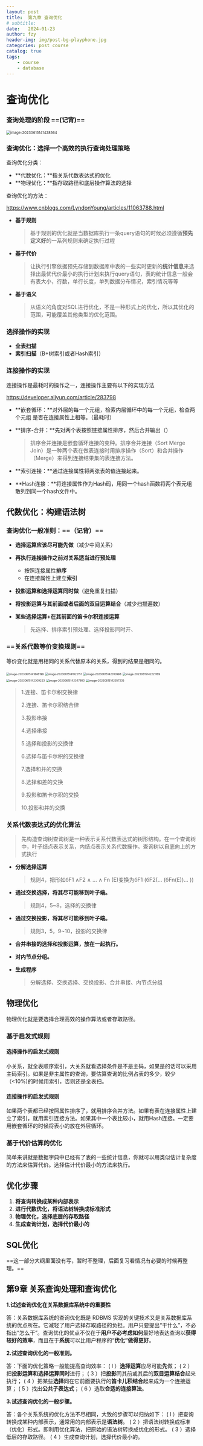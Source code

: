 ```yaml
---
layout: post
title:  第九章 查询优化
# subtitle: 
date:   2024-01-23
author: fzy
header-img: img/post-bg-playphone.jpg
categories: post course
catalog: true
tags:
    - course
    - database
---
```


# 查询优化

### 查询处理的阶段  ==(记背)==

<img src="/assets/images/database.assets/image-20230615141428564.png" alt="image-20230615141428564" style="zoom:67%;" />

### 查询优化：选择一个高效的执行查询处理策略

查询优化分类：

- **代数优化：**指关系代数表达式的优化
- **物理优化：**指存取路径和底层操作算法的选择

查询优化的方法：

https://www.cnblogs.com/LyndonYoung/articles/11063788.html

- **基于规则**

  > 基于规则的优化就是当数据库执行一条query语句的时候必须遵循**预先定义好**的一系列规则来确定执行过程

- **基于代价**

  >让执行引擎依据预先存储到数据库中表的一些实时更新的**统计信息**来选择出最优代价最小的执行计划来执行query语句，表的统计信息一般会有表大小，行数，单行长度，单列数据分布情况，索引情况等等

- **基于语义**

  >从语义的角度对SQL进行优化，不是一种形式上的优化，所以其优化的范围，可能覆盖其他类型的优化范围。

### **选择操作的**实现

- **全表扫描**
- **索引扫描**（B+树索引或者Hash索引）

### 连接操作的实现

连接操作是最耗时的操作之一，连接操作主要有以下的实现方法

https://developer.aliyun.com/article/283798

- **嵌套循环：**对外层的每一个元组，检索内层循环中的每一个元组，检查两个元组 是否在连接属性上相等。（最耗时）

- **排序-合并：**先对两个表按照链接属性排序，然后合并输出（）

  >排序合并连接是嵌套循环连接的变种。排序合并连接（Sort Merge Join）是一种两个表在做表连接时用排序操作（Sort）和合并操作（Merge）来得到连接结果集的表连接方法。

- **索引连接：**通过连接属性将两张表的值连接起来。

- **Hash连接：**将连接属性作为Hash码，用同一个hash函数将两个表元组散列到同一个hash文件中。

## 代数优化：构建语法树

### 查询优化一般准则：==（记背）==

- **选择运算应该尽可能先做**（减少中间关系）

- **再执行连接操作之前对关系适当进行预处理**
  - 按照连接属性**排序**
  - 在连接属性上建立**索引**
  
- **投影运算和选择运算同时做**（避免重复扫描）

- **将投影运算与其前面或者后面的双目运算结合**（减少扫描遍数）

- **某些选择运算+在其前面的笛卡尔积连接运算**

  > 先选择、排序索引预处理、选择投影同时开、

### ==关系代数等价变换规则==

等价变化就是用相同的关系代替原本的关系，得到的结果是相同的。

<img src="/assets/images/database.assets/image-20230615141846199.png" alt="image-20230615141846199" style="zoom:50%;" />

<img src="/assets/images/database.assets/image-20230615141922151.png" alt="image-20230615141922151" style="zoom:50%;" />

<img src="/assets/images/database.assets/image-20230615142010998.png" alt="image-20230615142010998" style="zoom:50%;" />

<img src="/assets/images/database.assets/image-20230615142221169.png" alt="image-20230615142221169" style="zoom:50%;" />

<img src="/assets/images/database.assets/image-20230615142309223.png" alt="image-20230615142309223" style="zoom:50%;" />

<img src="/assets/images/database.assets/image-20230615142347990.png" alt="image-20230615142347990" style="zoom:50%;" />

<img src="/assets/images/database.assets/image-20230615142357235.png" alt="image-20230615142357235" style="zoom: 50%;" />

> 1.连接、笛卡尔积交换律
>
> 2.连接、笛卡尔积结合律
>
> 3.投影串接
>
> 4.选择串接
>
> 5.选择和投影的交换律
>
> 6.选择与笛卡尔积的交换律
>
> 7.选择和并的交换
>
> 8.选择和差的交换
>
> 9.投影和笛卡尔积的交换
>
> 10.投影和并的交换

### 关系代数表达式的优化算法

> 先构造查询树查询树是一种表示关系代数表达式的树形结构。在一个查询树中，叶子结点表示关系，内结点表示关系代数操作。查询树以自底向上的方式执行

- **分解选择运算**

  >规则4，把形如бF1 ∧F2 ∧ … ∧ Fn (E)变换为бF1 (бF2(… (бFn(E))… )) 

- **通过交换选择，将其尽可能移到叶子端。**

  > 规则4，5~8，选择的交换律

- **通过交换投影，将其尽可能移到叶子端。**

  > 规则3，5，9~10，投影的交换律

- **合并串接的选择和投影运算，放在一起执行。**

- **对内节点分组。**

- **生成程序**

  > 分解选择、交换选择、交换投影、合并串接、内节点分组

## 物理优化

物理优化就是要选择合理高效的操作算法或者存取路径。

### 基于启发式规则

#### 选择操作的启发式规则

小关系，就全表顺序索引，大关系就看选择条件是不是主码，如果是的话可以采用主码索引。如果是非主属性的查询，要估算查询的比例占表的多少，较少（<10%)的时候用索引，否则还是全表扫。

#### 连接操作的启发式规则

如果两个表都已经按照属性排序了，就用排序合并方法。如果有表在连接属性上建立了索引，就用索引连接方法。如果其中一个表比较小，就用Hash连接。一定要用嵌套循环的时候将表小的放在外层循环。

### 基于代价估算的优化

简单来讲就是数据字典中已经有了表的一些统计信息，你就可以用类似估计复杂度的方法来估算代价。选择估计代价最小的方法来执行。

## 优化步骤

1. **将查询转换成某种内部表示**
2. **进行代数优化，将语法树转换成标准形式**
3. **物理优化，选择底层的存取路径**
4. **生成查询计划，选择代价最小的**

## SQL优化

==这一部分大纲里面没有写，暂时不整理，后面复习看情况有必要的时候再整理。==



## 第9章 关系查询处理和查询优化

**1.试述查询优化在关系数据库系统中的重要性**

答：关系数据库系统的查询优化既是 RDBMS 实现的关键技术又是关系数据库系统的优点所在。它减轻了用户选择存取路径的负担。用户只要提出“干什么”，不必指出“怎么干”。查询优化的优点不仅在于**用户不必考虑如何**最好地表达查询以**获得较好的效率**，而且在于**系统**可以比用户程序的“**优化”做得更好**。

 

**2.试述查询优化的一般准则。**

答：下面的优化策略一般能提高查询效率： ( l ）**选择运算**应尽可能**先**做； ( 2 ）把**投影运算和选择运算同时**进行； ( 3 ）把**投影**同其前或其后的**双目运算结合**起来执行； ( 4 ）把某些**选择**同在它前面要执行的**笛卡儿积结合**起来成为一个连接运算； ( 5 ）找出**公共子表达式**； ( 6 ）选取**合适的连接算法**。

 

**3.试述查询优化的一般步骤。**

答：各个关系系统的优化方法不尽相同，大致的步骤可以归纳如下： ( l ）把查询转换成某种内部表示，通常用的内部表示是**语法树**。 ( 2 ）把语法树转换成标准（优化）形式。即利用优化算法，把原始的语法树转换成优化的形式。 ( 3 ）选择低层的存取路径。 ( 4 ）生成查询计划，选择代价最小的。